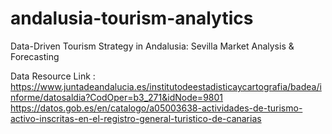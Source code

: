 # andalusia-tourism-analytics
Data-Driven Tourism Strategy in Andalusia: Sevilla Market Analysis &amp; Forecasting


Data Resource Link : https://www.juntadeandalucia.es/institutodeestadisticaycartografia/badea/informe/datosaldia?CodOper=b3_271&idNode=9801
https://datos.gob.es/en/catalogo/a05003638-actividades-de-turismo-activo-inscritas-en-el-registro-general-turistico-de-canarias

